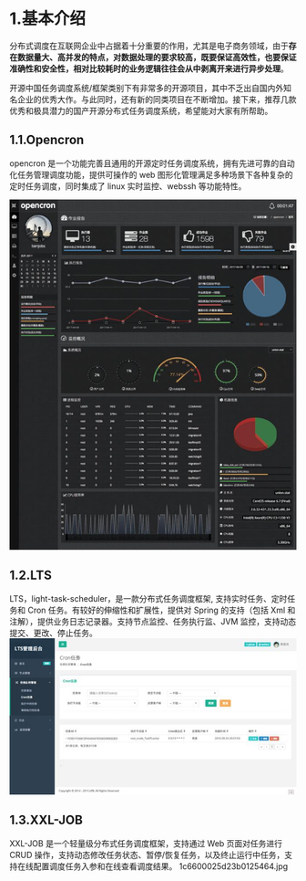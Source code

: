# 1.基本介绍

分布式调度在互联网企业中占据着十分重要的作用，尤其是电子商务领域，由于**存在数据量大、高并发的特点，对数据处理的要求较高，既要保证高效性，也要保证准确性和安全性，相对比较耗时的业务逻辑往往会从中剥离开来进行异步处理**。

开源中国任务调度系统/框架类别下有非常多的开源项目，其中不乏出自国内外知名企业的优秀大作。与此同时，还有新的同类项目在不断增加。接下来，推荐几款优秀和极具潜力的国产开源分布式任务调度系统，希望能对大家有所帮助。

## 1.1.O**pencron**

opencron 是一个功能完善且通用的开源定时任务调度系统，拥有先进可靠的自动化任务管理调度功能，提供可操作的 web 图形化管理满足多种场景下各种复杂的定时任务调度，同时集成了 linux 实时监控、webssh 等功能特性。

![](/static/image/1c64000285092dc6b3f8.jpg)

## 1.2.**LTS**
LTS，light-task-scheduler，是一款分布式任务调度框架, 支持实时任务、定时任务和 Cron 任务。有较好的伸缩性和扩展性，提供对 Spring 的支持（包括 Xml 和注解），提供业务日志记录器。支持节点监控、任务执行监、JVM 监控，支持动态提交、更改、停止任务。
![](/static/image/1c6100056e32c16c07f8.jpg)
## 1.3.XXL-JOB
XXL-JOB 是一个轻量级分布式任务调度框架，支持通过 Web 页面对任务进行 CRUD 操作，支持动态修改任务状态、暂停/恢复任务，以及终止运行中任务，支持在线配置调度任务入参和在线查看调度结果。
1c6600025d23b0125464.jpg
